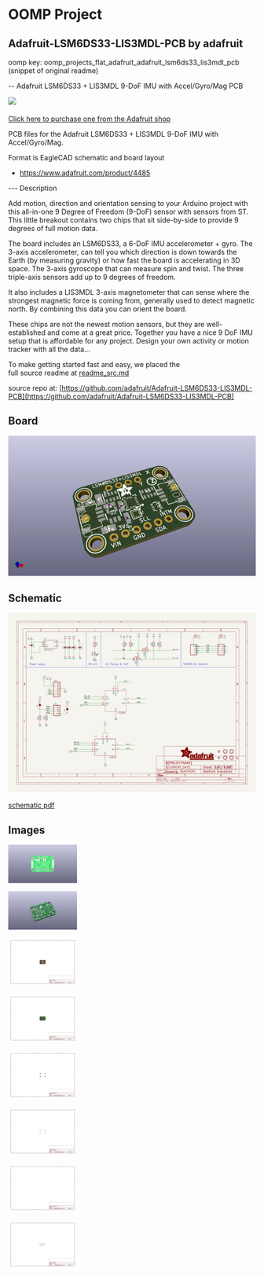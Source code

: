 # OOMP Project  
## Adafruit-LSM6DS33-LIS3MDL-PCB  by adafruit  
  
oomp key: oomp_projects_flat_adafruit_adafruit_lsm6ds33_lis3mdl_pcb  
(snippet of original readme)  
  
-- Adafruit LSM6DS33 + LIS3MDL 9-DoF IMU with Accel/Gyro/Mag PCB  
  
<a href="http://www.adafruit.com/products/4485"><img src="assets/4485.jpg?raw=true" width="500px"><br/>  
Click here to purchase one from the Adafruit shop</a>  
  
PCB files for the Adafruit LSM6DS33 + LIS3MDL 9-DoF IMU with Accel/Gyro/Mag.  
  
Format is EagleCAD schematic and board layout  
* https://www.adafruit.com/product/4485  
  
--- Description  
  
Add motion, direction and orientation sensing to your Arduino project with this all-in-one 9 Degree of Freedom (9-DoF) sensor with sensors from ST. This little breakout contains two chips that sit side-by-side to provide 9 degrees of full motion data.  
  
The board includes an LSM6DS33, a 6-DoF IMU accelerometer + gyro. The 3-axis accelerometer, can tell you which direction is down towards the Earth (by measuring gravity) or how fast the board is accelerating in 3D space. The 3-axis gyroscope that can measure spin and twist. The three triple-axis sensors add up to 9 degrees of freedom.  
  
It also includes a LIS3MDL 3-axis magnetometer that can sense where the strongest magnetic force is coming from, generally used to detect magnetic north. By combining this data you can orient the board.  
  
These chips are not the newest motion sensors, but they are well-established and come at a great price. Together you have a nice 9 DoF IMU setup that is affordable for any project. Design your own activity or motion tracker with all the data...  
  
To make getting started fast and easy, we placed the  
  full source readme at [readme_src.md](readme_src.md)  
  
source repo at: [https://github.com/adafruit/Adafruit-LSM6DS33-LIS3MDL-PCB](https://github.com/adafruit/Adafruit-LSM6DS33-LIS3MDL-PCB)  
## Board  
  
[![working_3d.png](working_3d_600.png)](working_3d.png)  
## Schematic  
  
[![working_schematic.png](working_schematic_600.png)](working_schematic.png)  
  
[schematic pdf](working_schematic.pdf)  
## Images  
  
[![working_3D_bottom.png](working_3D_bottom_140.png)](working_3D_bottom.png)  
  
[![working_3D_top.png](working_3D_top_140.png)](working_3D_top.png)  
  
[![working_assembly_page_01.png](working_assembly_page_01_140.png)](working_assembly_page_01.png)  
  
[![working_assembly_page_02.png](working_assembly_page_02_140.png)](working_assembly_page_02.png)  
  
[![working_assembly_page_03.png](working_assembly_page_03_140.png)](working_assembly_page_03.png)  
  
[![working_assembly_page_04.png](working_assembly_page_04_140.png)](working_assembly_page_04.png)  
  
[![working_assembly_page_05.png](working_assembly_page_05_140.png)](working_assembly_page_05.png)  
  
[![working_assembly_page_06.png](working_assembly_page_06_140.png)](working_assembly_page_06.png)  
